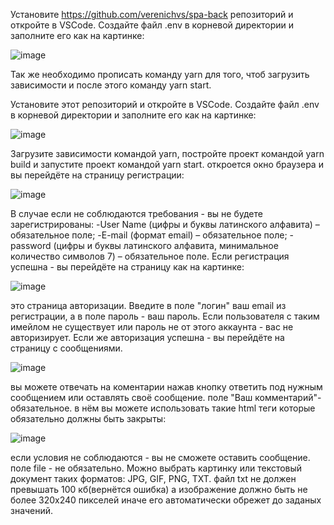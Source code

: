 
Установите https://github.com/verenichvs/spa-back репозиторий и откройте в VSCode. Создайте файл .env в корневой директории и заполните его как на картинке:

![image](https://github.com/verenichvs/spa-front/assets/115184978/ec8bc7c3-c5c9-4dea-b60b-c857cfc9b1c3)

Так же необходимо прописать команду yarn для того, чтоб загрузить зависимости и после этого команду yarn start.

  Установите этот репозиторий и откройте в VSCode. Создайте файл .env в корневой директории и заполните его как на картинке:

  ![image](https://github.com/verenichvs/spa-front/assets/115184978/63364b4f-b312-42b3-9121-27d7623a831e)

  
  Загрузите зависимости командой yarn, постройте проект командой yarn build и запустите проект командой yarn start. откроется окно браузера и вы перейдёте на страницу регистрации:
  
  ![image](https://github.com/verenichvs/spa-front/assets/115184978/ce1cadc5-a54b-4675-821a-830ab8736811)
  
В случае если не соблюдаются требования - вы не будете зарегистрированы: -User Name (цифры и буквы латинского алфавита) – обязательное поле; -E-mail (формат email) – обязательное поле; -password (цифры и буквы латинского алфавита, минимальное количество символов 7) – обязательное поле. Если регистрация успешна - вы перейдёте на страницу как на картинке:

![image](https://github.com/verenichvs/spa-front/assets/115184978/a5fb3b1a-b216-473f-82a2-46b1c1ee1b4d)

это страница авторизации. Введите в поле "логин" ваш email из регистрации, а в поле пароль - ваш пароль. Если пользователя с таким имейлом не существует или пароль не от этого аккаунта - вас не авторизирует. Если же авторизация успешна - вы перейдёте на страницу с сообщениями. 

![image](https://github.com/verenichvs/spa-front/assets/115184978/4b20eb6c-856f-41b0-86a0-d59f9a559008)

вы можете отвечать на коментарии нажав кнопку ответить под нужным сообщением или оставлять своё сообщение. поле "Ваш комментарий"- обязательное. в нём вы можете использовать такие html теги которые обязательно должны быть закрыты:

![image](https://github.com/verenichvs/spa-front/assets/115184978/da4290f6-69e5-4993-9b7d-dd3fb77aea6e)

 если условия не соблюдаются - вы не сможете оставить сообщение. поле file - не обязательно. Можно выбрать картинку или текстовый документ таких форматов: JPG, GIF, PNG, TXT. файл txt не должен превышать 100 кб(вернётся ошибка) а изображение должно быть не более 320х240 пикселей иначе его автоматически обрежет до заданых значений. 
